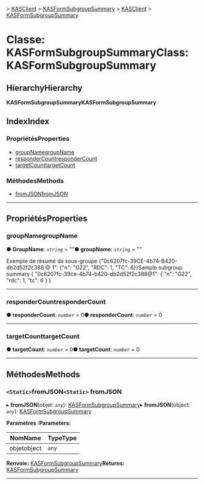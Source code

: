 <span data-ttu-id="10804-101">[](../README.md) > [KASClient](../modules/kasclient.md) > [KASFormSubgroupSummary](../classes/kasclient.kasformsubgroupsummary.md)</span><span class="sxs-lookup"><span data-stu-id="10804-101">[](../README.md) > [KASClient](../modules/kasclient.md) > [KASFormSubgroupSummary](../classes/kasclient.kasformsubgroupsummary.md)</span></span>

# <a name="class-kasformsubgroupsummary"></a><span data-ttu-id="10804-102">Classe: KASFormSubgroupSummary</span><span class="sxs-lookup"><span data-stu-id="10804-102">Class: KASFormSubgroupSummary</span></span>

## <a name="hierarchy"></a><span data-ttu-id="10804-103">Hierarchy</span><span class="sxs-lookup"><span data-stu-id="10804-103">Hierarchy</span></span>

<span data-ttu-id="10804-104">**KASFormSubgroupSummary**</span><span class="sxs-lookup"><span data-stu-id="10804-104">**KASFormSubgroupSummary**</span></span>

## <a name="index"></a><span data-ttu-id="10804-105">Index</span><span class="sxs-lookup"><span data-stu-id="10804-105">Index</span></span>

### <a name="properties"></a><span data-ttu-id="10804-106">Propriétés</span><span class="sxs-lookup"><span data-stu-id="10804-106">Properties</span></span>

* [<span data-ttu-id="10804-107">groupName</span><span class="sxs-lookup"><span data-stu-id="10804-107">groupName</span></span>](kasclient.kasformsubgroupsummary.md#groupname)
* [<span data-ttu-id="10804-108">responderCount</span><span class="sxs-lookup"><span data-stu-id="10804-108">responderCount</span></span>](kasclient.kasformsubgroupsummary.md#respondercount)
* [<span data-ttu-id="10804-109">targetCount</span><span class="sxs-lookup"><span data-stu-id="10804-109">targetCount</span></span>](kasclient.kasformsubgroupsummary.md#targetcount)
### <a name="methods"></a><span data-ttu-id="10804-110">Méthodes</span><span class="sxs-lookup"><span data-stu-id="10804-110">Methods</span></span>

* [<span data-ttu-id="10804-111">fromJSON</span><span class="sxs-lookup"><span data-stu-id="10804-111">fromJSON</span></span>](kasclient.kasformsubgroupsummary.md#fromjson)

---

## <a name="properties"></a><span data-ttu-id="10804-112">Propriétés</span><span class="sxs-lookup"><span data-stu-id="10804-112">Properties</span></span>

<a id="groupname"></a>

###  <a name="groupname"></a><span data-ttu-id="10804-113">groupName</span><span class="sxs-lookup"><span data-stu-id="10804-113">groupName</span></span>

<span data-ttu-id="10804-114">**● GroupName**: *`string`* = ""</span><span class="sxs-lookup"><span data-stu-id="10804-114">**● groupName**: *`string`* = ""</span></span>

<span data-ttu-id="10804-115">Exemple de résumé de sous-groupe {"0c6207fc-39CE-4b74-B420-db2d52f2c388 @ 1": {"n": "G22", "RDC": 1, "TC": 6}}</span><span class="sxs-lookup"><span data-stu-id="10804-115">Sample subgroup summary { "0c6207fc-39ce-4b74-b420-db2d52f2c388@1": { "n": "G22", "rdc": 1, "tc": 6 } }</span></span>

___
<a id="respondercount"></a>

###  <a name="respondercount"></a><span data-ttu-id="10804-116">responderCount</span><span class="sxs-lookup"><span data-stu-id="10804-116">responderCount</span></span>

<span data-ttu-id="10804-117">**● responderCount**: *`number`* = 0</span><span class="sxs-lookup"><span data-stu-id="10804-117">**● responderCount**: *`number`* = 0</span></span>

___
<a id="targetcount"></a>

###  <a name="targetcount"></a><span data-ttu-id="10804-118">targetCount</span><span class="sxs-lookup"><span data-stu-id="10804-118">targetCount</span></span>

<span data-ttu-id="10804-119">**● targetCount**: *`number`* = 0</span><span class="sxs-lookup"><span data-stu-id="10804-119">**● targetCount**: *`number`* = 0</span></span>

___

## <a name="methods"></a><span data-ttu-id="10804-120">Méthodes</span><span class="sxs-lookup"><span data-stu-id="10804-120">Methods</span></span>

<a id="fromjson"></a>

### <a name="static-fromjson"></a><span data-ttu-id="10804-121">`<Static>`fromJSON</span><span class="sxs-lookup"><span data-stu-id="10804-121">`<Static>` fromJSON</span></span>

<span data-ttu-id="10804-122">▸ **fromJSON**(objet: *`any`*): [KASFormSubgroupSummary](kasclient.kasformsubgroupsummary.md)</span><span class="sxs-lookup"><span data-stu-id="10804-122">▸ **fromJSON**(object: *`any`*): [KASFormSubgroupSummary](kasclient.kasformsubgroupsummary.md)</span></span>

<span data-ttu-id="10804-123">**Paramètres :**</span><span class="sxs-lookup"><span data-stu-id="10804-123">**Parameters:**</span></span>

| <span data-ttu-id="10804-124">Nom</span><span class="sxs-lookup"><span data-stu-id="10804-124">Name</span></span> | <span data-ttu-id="10804-125">Type</span><span class="sxs-lookup"><span data-stu-id="10804-125">Type</span></span> |
| ------ | ------ |
| <span data-ttu-id="10804-126">objet</span><span class="sxs-lookup"><span data-stu-id="10804-126">object</span></span> | `any` |

<span data-ttu-id="10804-127">**Renvoie:** [KASFormSubgroupSummary](kasclient.kasformsubgroupsummary.md)</span><span class="sxs-lookup"><span data-stu-id="10804-127">**Returns:** [KASFormSubgroupSummary](kasclient.kasformsubgroupsummary.md)</span></span>

___

